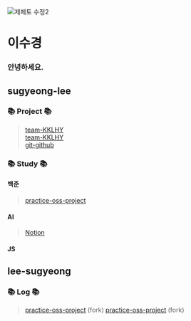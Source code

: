 ![제페토 수정2](https://user-images.githubusercontent.com/101383749/174117332-810981a6-0f38-4c6d-b923-47f604684c99.jpg)
# 이수경
 ### 안녕하세요.

## sugyeong-lee

### 📚 Project 📚
> [team-KKLHY](https://github.com/sugyeong-lee/team-KKLHY.git)  
> [team-KKLHY](https://github.com/sugyeong-lee/team-KKLHY.git)  
> [git-github](https://github.com/sugyeong-lee/git-github.git)  

### 📚 Study 📚
#### 백준
> [practice-oss-project](https://github.com/sugyeong-lee/practice-oss-project.git)  
#### AI
> [Notion](https://www.notion.so/Suza-s-Library-2dd4e6f7220d49d0b1946206c240e7e3)
#### JS

## lee-sugyeong

### 📚 Log 📚
> [practice-oss-project](https://github.com/sugyeong-lee/practice-oss-project.git)    (fork)
> [practice-oss-project](https://github.com/sugyeong-lee/practice-oss-project.git)    (fork)

